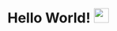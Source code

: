# Hello World! <img src="https://raw.githubusercontent.com/iampavangandhi/iampavangandhi/master/gifs/Hi.gif" width="30px"/>
